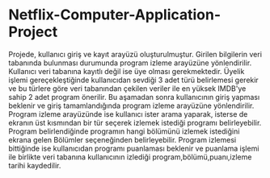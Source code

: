 # Netflix-Computer-Application-Project
Projede, kullanıcı giriş ve kayıt arayüzü oluşturulmuştur. 
Girilen bilgilerin veri tabanında bulunması durumunda program izleme arayüzüne yönlendirilir. Kullanıcı veri tabanına kayıtlı değil ise üye olması gerekmektedir. 
Üyelik işlemi gereçekleştiğinde kullanıcıdan sevdiği 3 adet türü belirlemesi gerekir ve bu türlere göre veri tabanından çekilen veriler ile en yüksek IMDB'ye sahip 2 adet program önerilir. 
Bu aşamadan sonra kullanıcının giriş yapması beklenir ve giriş tamamlandığında program izleme arayüzüne yönlendirilir.
Program izleme arayüzünde ise kullanıcı ister arama yaparak, isterse de ekranın üst kısmından bir tür seçerek izlemek istediği programı belirleyebilir.
Program belirlendiğinde programın hangi bölümünü izlemek istediğini ekrana gelen Bölümler seçeneğinden belirleyebilir.
Program izlemesi bittiğinde ise kullanıcıdan programı puanlaması beklenir ve puanlama işlemi ile birlikte veri tabanına kullanıcının izlediği program,bölümü,puanı,izleme tarihi kaydedilir.
